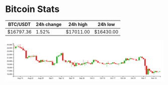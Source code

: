 # Bitcoin Stats

BTC/USDT|24h change|24h high|24h low|
|---|---|---|---|
|$16797.36|1.52%|$17011.00|$16430.00|

<img src="./chart.svg">
